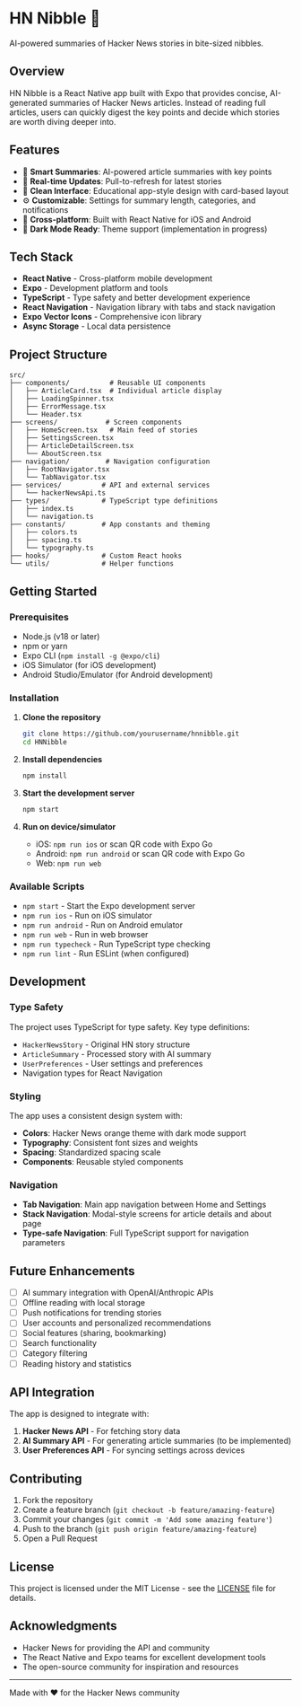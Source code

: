# HN Nibble 📱

AI-powered summaries of Hacker News stories in bite-sized nibbles.

## Overview

HN Nibble is a React Native app built with Expo that provides concise, AI-generated summaries of Hacker News articles. Instead of reading full articles, users can quickly digest the key points and decide which stories are worth diving deeper into.

## Features

- 📰 **Smart Summaries**: AI-powered article summaries with key points
- 🔄 **Real-time Updates**: Pull-to-refresh for latest stories
- 🎨 **Clean Interface**: Educational app-style design with card-based layout
- ⚙️ **Customizable**: Settings for summary length, categories, and notifications
- 📱 **Cross-platform**: Built with React Native for iOS and Android
- 🌙 **Dark Mode Ready**: Theme support (implementation in progress)

## Tech Stack

- **React Native** - Cross-platform mobile development
- **Expo** - Development platform and tools
- **TypeScript** - Type safety and better development experience
- **React Navigation** - Navigation library with tabs and stack navigation
- **Expo Vector Icons** - Comprehensive icon library
- **Async Storage** - Local data persistence

## Project Structure

```
src/
├── components/          # Reusable UI components
│   ├── ArticleCard.tsx  # Individual article display
│   ├── LoadingSpinner.tsx
│   ├── ErrorMessage.tsx
│   └── Header.tsx
├── screens/            # Screen components
│   ├── HomeScreen.tsx   # Main feed of stories
│   ├── SettingsScreen.tsx
│   ├── ArticleDetailScreen.tsx
│   └── AboutScreen.tsx
├── navigation/         # Navigation configuration
│   ├── RootNavigator.tsx
│   └── TabNavigator.tsx
├── services/          # API and external services
│   └── hackerNewsApi.ts
├── types/             # TypeScript type definitions
│   ├── index.ts
│   └── navigation.ts
├── constants/         # App constants and theming
│   ├── colors.ts
│   ├── spacing.ts
│   └── typography.ts
├── hooks/             # Custom React hooks
└── utils/             # Helper functions
```

## Getting Started

### Prerequisites

- Node.js (v18 or later)
- npm or yarn
- Expo CLI (`npm install -g @expo/cli`)
- iOS Simulator (for iOS development)
- Android Studio/Emulator (for Android development)

### Installation

1. **Clone the repository**
   ```bash
   git clone https://github.com/yourusername/hnnibble.git
   cd HNNibble
   ```

2. **Install dependencies**
   ```bash
   npm install
   ```

3. **Start the development server**
   ```bash
   npm start
   ```

4. **Run on device/simulator**
   - iOS: `npm run ios` or scan QR code with Expo Go
   - Android: `npm run android` or scan QR code with Expo Go
   - Web: `npm run web`

### Available Scripts

- `npm start` - Start the Expo development server
- `npm run ios` - Run on iOS simulator
- `npm run android` - Run on Android emulator
- `npm run web` - Run in web browser
- `npm run typecheck` - Run TypeScript type checking
- `npm run lint` - Run ESLint (when configured)

## Development

### Type Safety

The project uses TypeScript for type safety. Key type definitions:

- `HackerNewsStory` - Original HN story structure
- `ArticleSummary` - Processed story with AI summary
- `UserPreferences` - User settings and preferences
- Navigation types for React Navigation

### Styling

The app uses a consistent design system with:

- **Colors**: Hacker News orange theme with dark mode support
- **Typography**: Consistent font sizes and weights
- **Spacing**: Standardized spacing scale
- **Components**: Reusable styled components

### Navigation

- **Tab Navigation**: Main app navigation between Home and Settings
- **Stack Navigation**: Modal-style screens for article details and about page
- **Type-safe Navigation**: Full TypeScript support for navigation parameters

## Future Enhancements

- [ ] AI summary integration with OpenAI/Anthropic APIs
- [ ] Offline reading with local storage
- [ ] Push notifications for trending stories
- [ ] User accounts and personalized recommendations
- [ ] Social features (sharing, bookmarking)
- [ ] Search functionality
- [ ] Category filtering
- [ ] Reading history and statistics

## API Integration

The app is designed to integrate with:

1. **Hacker News API** - For fetching story data
2. **AI Summary API** - For generating article summaries (to be implemented)
3. **User Preferences API** - For syncing settings across devices

## Contributing

1. Fork the repository
2. Create a feature branch (`git checkout -b feature/amazing-feature`)
3. Commit your changes (`git commit -m 'Add some amazing feature'`)
4. Push to the branch (`git push origin feature/amazing-feature`)
5. Open a Pull Request

## License

This project is licensed under the MIT License - see the [LICENSE](LICENSE) file for details.

## Acknowledgments

- Hacker News for providing the API and community
- The React Native and Expo teams for excellent development tools
- The open-source community for inspiration and resources

---

Made with ❤️ for the Hacker News community